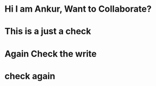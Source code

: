 # Hi I am Ankur, Want to Collaborate?
# This is a just a check
# Again Check the write 
# check again
